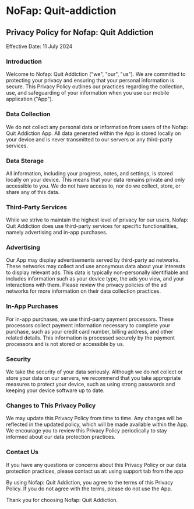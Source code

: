 # NoFap: Quit-addiction

## Privacy Policy for Nofap: Quit Addiction
Effective Date: 11 July 2024

### Introduction
Welcome to Nofap: Quit Addiction ("we", "our", "us"). We are committed to protecting your privacy and ensuring that your personal information is secure. This Privacy Policy outlines our practices regarding the collection, use, and safeguarding of your information when you use our mobile application ("App").

### Data Collection
We do not collect any personal data or information from users of the Nofap: Quit Addiction App. All data generated within the App is stored locally on your device and is never transmitted to our servers or any third-party services.

### Data Storage
All information, including your progress, notes, and settings, is stored locally on your device. This means that your data remains private and only accessible to you. We do not have access to, nor do we collect, store, or share any of this data.

### Third-Party Services
While we strive to maintain the highest level of privacy for our users, Nofap: Quit Addiction does use third-party services for specific functionalities, namely advertising and in-app purchases.

### Advertising
Our App may display advertisements served by third-party ad networks. These networks may collect and use anonymous data about your interests to display relevant ads. This data is typically non-personally identifiable and includes information such as your device type, the ads you view, and your interactions with them. Please review the privacy policies of the ad networks for more information on their data collection practices.

### In-App Purchases
For in-app purchases, we use third-party payment processors. These processors collect payment information necessary to complete your purchase, such as your credit card number, billing address, and other related details. This information is processed securely by the payment processors and is not stored or accessible by us.

### Security
We take the security of your data seriously. Although we do not collect or store your data on our servers, we recommend that you take appropriate measures to protect your device, such as using strong passwords and keeping your device software up to date.

### Changes to This Privacy Policy
We may update this Privacy Policy from time to time. Any changes will be reflected in the updated policy, which will be made available within the App. We encourage you to review this Privacy Policy periodically to stay informed about our data protection practices.

### Contact Us
If you have any questions or concerns about this Privacy Policy or our data protection practices, please contact us at:
using support tab from the app

By using Nofap: Quit Addiction, you agree to the terms of this Privacy Policy. If you do not agree with the terms, please do not use the App.

Thank you for choosing Nofap: Quit Addiction.
